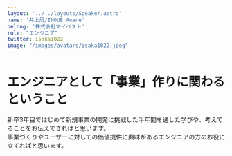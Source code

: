 ```yaml
---
layout: '../../layouts/Speaker.astro'
name: '井上周/INOUE Amane'
belong: '株式会社マイベスト'
role: "エンジニア"
twitter: isaka1022
image: "/images/avatars/isaka1022.jpeg"
---
```


# エンジニアとして「事業」作りに関わるということ

新卒3年目ではじめて新規事業の開発に挑戦した半年間を通した学びや、考えてることをお伝えできればと思います。  
事業づくりやユーザーに対しての価値提供に興味があるエンジニアの方のお役に立てればと思います。
